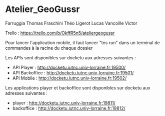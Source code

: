 # Atelier_GeoGussr

Farruggia Thomas
Fraschini Théo
Ligerot Lucas
Vancoille Victor

Trello : https://trello.com/b/OkffR5n5/ateliergeogussr

Pour lancer l'application mobile, il faut lancer "tns run" dans un terminal de commandes à la racine du chaque dossier

Les APIs sont disponibles sur docketu aux adresses suivantes :
 - API Player : http://docketu.iutnc.univ-lorraine.fr:19500/
 - API Backoffice : http://docketu.iutnc.univ-lorraine.fr:19501/
 - API Mobile : http://docketu.iutnc.univ-lorraine.fr:19502/

Les applications player et backoffice sont disponibles sur docketu aux adresses suivantes :
 - player : http://docketu.iutnc.univ-lorraine.fr:19811/
 - backoffice : http://docketu.iutnc.univ-lorraine.fr:19812/
